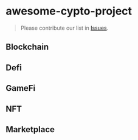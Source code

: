 # awesome-cypto-project
> Please contribute our list in [Issues](https://github.com/mntext/awesome-cypto-project/issues).

## Blockchain

## Defi

## GameFi

## NFT

## Marketplace
